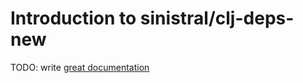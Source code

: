 # Introduction to sinistral/clj-deps-new

TODO: write [great documentation](http://jacobian.org/writing/what-to-write/)

